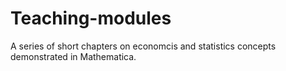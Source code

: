 # Teaching-modules
A series of short chapters on economcis and statistics concepts demonstrated in Mathematica.
